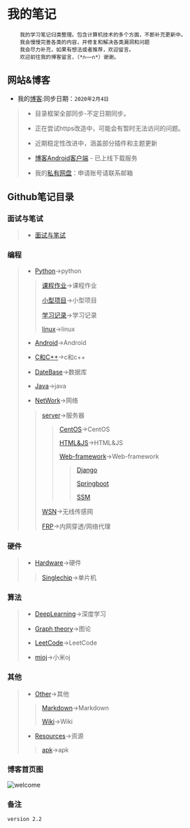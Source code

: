 # 我的笔记

```text
    我的学习笔记归类整理。包含计算机技术的多个方面，不断补充更新中。
    我会慢慢完善各类的内容，并修复和解决各类漏洞和问题
    我会尽力补充，如果有想法或者推荐，欢迎留言。
    欢迎前往我的博客留言，（*∩——∩*）谢谢。
```

## 网站&博客

* 我的[博客](http://blog.shencangblue.com):同步日期：`2020年2月4日`
>
>* 目录框架全部同步-不定日期同步。
>
>* 正在尝试https改造中，可能会有暂时无法访问的问题。
>
>* 近期稳定性改进中，涵盖部分插件和主题更新
>
>* [博客Android客户端](https://github.com/shencang/Blog_RecentNative) - 已上线下载服务
>
>
>* 我的[私有网盘](http://data.shencangblue.com)：申请账号请联系邮箱

## Github笔记目录

### 面试与笔试
>
>* [面试与笔试](https://github.com/shencang/note/tree/master/Interview&26WrittenExamination)
>
>
### 编程

>* [Python](https://github.com/shencang/note/tree/master/Python)->python
>>
>>[课程作业](https://github.com/shencang/note/tree/master/课程作业)->课程作业
>>
>>[小型项目](https://github.com/shencang/note/tree/master/小型项目)->小型项目
>>
>>[学习记录](https://github.com/shencang/note/tree/master/学习记录)->学习记录
>>
>>[linux](https://github.com/shencang/note/tree/master/linux)->linux
>>
>* [Android](https://github.com/shencang/note/tree/master/Android)->Android
>
>* [C和C++](https://github.com/shencang/note/tree/master/CorC%2B%2B)->c和c++
>
>* [DateBase](https://github.com/shencang/note/tree/master/DateBase)->数据库
>
>* [Java](https://github.com/shencang/note/tree/master/Java)->java
>
>* [NetWork](https://github.com/shencang/note/tree/master/NetWork)->网络
>>
>>[server](https://github.com/shencang/note/tree/master/NetWork/Server)->服务器
>>
>>>[CentOS](https://github.com/shencang/note/tree/master/NetWork/Server/CentOS)->CentOS
>>>
>>>[HTML&JS](https://github.com/shencang/note/tree/master/NetWork/Server/HTML&JS)->HTML&JS
>>>
>>>[Web-framework](https://github.com/shencang/note/tree/master/NetWork/Server/Web-framework)->Web-framework
>>>>
>>>>[Django](https://github.com/shencang/note/tree/master/NetWork/Server/Web-framework/Django)
>>>>
>>>>
>>>>[Springboot](https://github.com/shencang/note/tree/master/NetWork/Server/Web-framework/Springboot)
>>>>
>>>>
>>>>[SSM](https://github.com/shencang/note/tree/master/NetWork/Server/Web-framework/SSM)
>>>>
>>[WSN](https://github.com/shencang/note/tree/master/NetWork/WSN)->无线传感网
>>
>>[FRP](https://github.com/shencang/note/blob/master/NetWork/FRP.md)->内网穿透/网络代理

### 硬件

>* [Hardware](https://github.com/shencang/note/tree/master/Hardware)->硬件
>
>> [Singlechip](https://github.com/shencang/note/tree/master/Hardware/Singlechip)->单片机
>
### 算法

>* [DeepLearning](https://github.com/shencang/note/tree/master/Algorithm/DeepLearning)->深度学习
>
>* [Graph theory](https://github.com/shencang/note/tree/master/Algorithm/Graph_theory)->图论
>
>* [LeetCode](https://github.com/shencang/note/tree/master/Algorithm/LeetCode)->LeetCode
>
>* [mioj](https://github.com/shencang/note/tree/master/Algorithm/MiOJ)->小米oj

### 其他

>* [Other](https://github.com/shencang/note/tree/master/Other)->其他
>
>>[Markdown](https://github.com/shencang/note/tree/master/Other/Markdown)->Markdown
>>
>>[Wiki](https://github.com/shencang/note/tree/master/Other/Wiki)->Wiki
>>
>* [Resources](https://github.com/shencang/note/tree/master/Resources)->资源
>>
>>[apk](https://github.com/shencang/note/tree/master/Resources/apk)->apk
>>

### 博客首页图

![welcome](https://i.loli.net/2019/11/09/cQ19X3B5WFro6eN.png)

### 备注

```t
version 2.2
```
